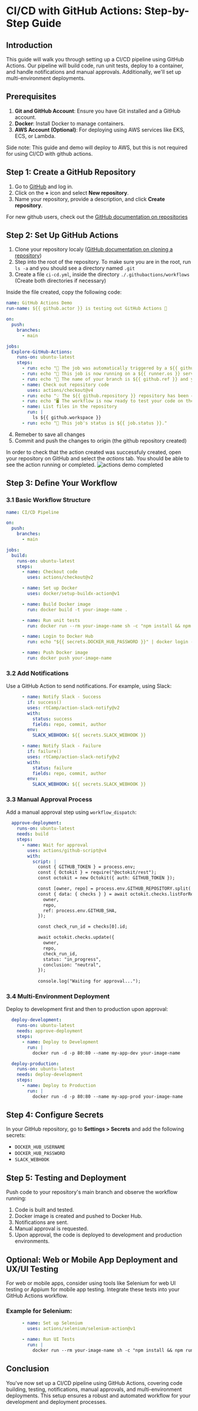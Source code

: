 # CI/CD with GitHub Actions: Step-by-Step Guide

## Introduction

This guide will walk you through setting up a CI/CD pipeline using GitHub Actions. Our pipeline will build code, run unit tests, deploy to a container, and handle notifications and manual approvals. Additionally, we'll set up multi-environment deployments.

## Prerequisites

1. **Git and GitHub Account**: Ensure you have Git installed and a GitHub account.
2. **Docker**: Install Docker to manage containers.
3. **AWS Account (Optional)**: For deploying using AWS services like EKS, ECS, or Lambda.

Side note: This guide and demo will deploy to AWS, but this is not required for using CI/CD with github actions.

## Step 1: Create a GitHub Repository

1. Go to [GitHub](https://github.com) and log in.
2. Click on the **+** icon and select **New repository**.
3. Name your repository, provide a description, and click **Create repository**.

For new github users, check out the [GitHub documentation on repositories](https://docs.github.com/en/repositories/creating-and-managing-repositories/quickstart-for-repositories)

## Step 2: Set Up GitHub Actions

1. Clone your repository localy ([GitHub documentation on cloning a repository](https://docs.github.com/en/repositories/creating-and-managing-repositories/cloning-a-repository))
2. Step into the root of the repository. To make sure you are in the root, run `ls -a` and you should see a directory named `.git`
3. Create a file `ci-cd.yml`, inside the directory `./.githubactions/workflows` (Create both directories if necessary)

Inside the file created, copy the following code:
```yaml
name: GitHub Actions Demo
run-name: ${{ github.actor }} is testing out GitHub Actions 🚀

on:
  push:
    branches:
      - main

jobs:
  Explore-GitHub-Actions:
    runs-on: ubuntu-latest
    steps:
      - run: echo "🎉 The job was automatically triggered by a ${{ github.event_name }} event."
      - run: echo "🐧 This job is now running on a ${{ runner.os }} server hosted by GitHub!"
      - run: echo "🔎 The name of your branch is ${{ github.ref }} and your repository is ${{ github.repository }}."
      - name: Check out repository code
        uses: actions/checkout@v4
      - run: echo "💡 The ${{ github.repository }} repository has been cloned to the runner."
      - run: echo "🖥️ The workflow is now ready to test your code on the runner."
      - name: List files in the repository
        run: |
          ls ${{ github.workspace }}
      - run: echo "🍏 This job's status is ${{ job.status }}."
```
4. Remeber to save all changes
5. Commit and push the changes to origin (the github repository created)

In order to check that the action created was successfuly created, open your repository on GitHub and select the _actions_ tab. You should be able to see the action running or completed.
![actions demo completed](images/ok_demo_action.png)


## Step 3: Define Your Workflow

### 3.1 Basic Workflow Structure

```yaml
name: CI/CD Pipeline

on:
  push:
    branches:
      - main

jobs:
  build:
    runs-on: ubuntu-latest
    steps:
      - name: Checkout code
        uses: actions/checkout@v2

      - name: Set up Docker
        uses: docker/setup-buildx-action@v1

      - name: Build Docker image
        run: docker build -t your-image-name .

      - name: Run unit tests
        run: docker run --rm your-image-name sh -c "npm install && npm test"

      - name: Login to Docker Hub
        run: echo "${{ secrets.DOCKER_HUB_PASSWORD }}" | docker login -u "${{ secrets.DOCKER_HUB_USERNAME }}" --password-stdin

      - name: Push Docker image
        run: docker push your-image-name
```

### 3.2 Add Notifications

Use a GitHub Action to send notifications. For example, using Slack:

```yaml
      - name: Notify Slack - Success
        if: success()
        uses: rtCamp/action-slack-notify@v2
        with:
          status: success
          fields: repo, commit, author
        env:
          SLACK_WEBHOOK: ${{ secrets.SLACK_WEBHOOK }}

      - name: Notify Slack - Failure
        if: failure()
        uses: rtCamp/action-slack-notify@v2
        with:
          status: failure
          fields: repo, commit, author
        env:
          SLACK_WEBHOOK: ${{ secrets.SLACK_WEBHOOK }}
```

### 3.3 Manual Approval Process

Add a manual approval step using `workflow_dispatch`:

```yaml
  approve-deployment:
    runs-on: ubuntu-latest
    needs: build
    steps:
      - name: Wait for approval
        uses: actions/github-script@v4
        with:
          script: |
            const { GITHUB_TOKEN } = process.env;
            const { Octokit } = require("@octokit/rest");
            const octokit = new Octokit({ auth: GITHUB_TOKEN });

            const [owner, repo] = process.env.GITHUB_REPOSITORY.split('/');
            const { data: { checks } } = await octokit.checks.listForRef({
              owner,
              repo,
              ref: process.env.GITHUB_SHA,
            });

            const check_run_id = checks[0].id;

            await octokit.checks.update({
              owner,
              repo,
              check_run_id,
              status: "in_progress",
              conclusion: "neutral",
            });
            
            console.log("Waiting for approval...");
```

### 3.4 Multi-Environment Deployment

Deploy to development first and then to production upon approval:

```yaml
  deploy-development:
    runs-on: ubuntu-latest
    needs: approve-deployment
    steps:
      - name: Deploy to Development
        run: |
          docker run -d -p 80:80 --name my-app-dev your-image-name

  deploy-production:
    runs-on: ubuntu-latest
    needs: deploy-development
    steps:
      - name: Deploy to Production
        run: |
          docker run -d -p 80:80 --name my-app-prod your-image-name
```

## Step 4: Configure Secrets

In your GitHub repository, go to **Settings > Secrets** and add the following secrets:
- `DOCKER_HUB_USERNAME`
- `DOCKER_HUB_PASSWORD`
- `SLACK_WEBHOOK`

## Step 5: Testing and Deployment

Push code to your repository's main branch and observe the workflow running:
1. Code is built and tested.
2. Docker image is created and pushed to Docker Hub.
3. Notifications are sent.
4. Manual approval is requested.
5. Upon approval, the code is deployed to development and production environments.

## Optional: Web or Mobile App Deployment and UX/UI Testing

For web or mobile apps, consider using tools like Selenium for web UI testing or Appium for mobile app testing. Integrate these tests into your GitHub Actions workflow.

### Example for Selenium:

```yaml
      - name: Set up Selenium
        uses: actions/selenium/selenium-action@v1

      - name: Run UI Tests
        run: |
          docker run --rm your-image-name sh -c "npm install && npm run ui-test"
```

## Conclusion

You've now set up a CI/CD pipeline using GitHub Actions, covering code building, testing, notifications, manual approvals, and multi-environment deployments. This setup ensures a robust and automated workflow for your development and deployment processes.
